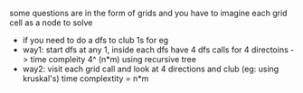 some questions are in the form of grids and you have to imagine each grid cell as a node to solve
- if you need to do a dfs to club 1s for eg
- way1: start dfs at any 1, inside each dfs have 4 dfs calls for 4 directoins -> time compleity 4^ (n*m) using recursive tree
- way2: visit each grid call and look at 4 directions and club (eg: using kruskal's) time complextity = n*m
